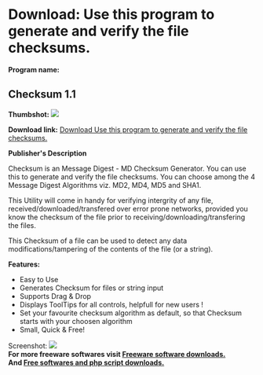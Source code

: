 # Download: Use this program to generate and verify the file checksums.

**Program name:**

## Checksum 1.1

  
**Thumbshot:** ![](http://www.freewarefiles.com/screenshot/checksum11_md.gif)   
  
**Download link:** [Download Use this program to generate and verify the file checksums.](http://freesoftwares.boysofts.com/Checksum_program_18624.html)  
  


**Publisher's Description**  
  


Checksum is an Message Digest - MD Checksum Generator. You can use this to generate and verify the file checksums. You can choose among the 4 Message Digest Algorithms viz. MD2, MD4, MD5 and SHA1. 

This Utility will come in handy for verifying intergrity of any file, received/downloaded/transfered over error prone networks, provided you know the checksum of the file prior to receiving/downloading/transfering the files.

This Checksum of a file can be used to detect any data modifications/tampering of the contents of the file (or a string). 

**Features:**

  * Easy to Use 
  * Generates Checksum for files or string input 
  * Supports Drag & Drop 
  * Displays ToolTips for all controls, helpfull for new users ! 
  * Set your favourite checksum algorithm as default, so that Checksum starts with your choosen algorithm 
  * Small, Quick & Free! 

  
  
Screenshot: ![](http://www.freewarefiles.com/screenshot/checksum11.gif)   
**For more freeware softwares visit [Freeware software downloads.](http://freesoftwares.boysofts.com/)**   
**And [Free softwares and php script downloads.](http://www.boysofts.com/)**
